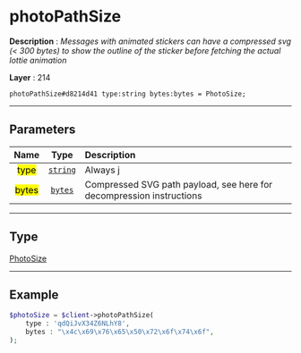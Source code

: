 # photoPathSize

**Description** : *Messages with animated stickers can have a compressed svg \(&lt; 300 bytes\) to show the outline of the sticker before fetching the actual lottie animation*

**Layer** : 214

```tl
photoPathSize#d8214d41 type:string bytes:bytes = PhotoSize;
```

---

## Parameters

| Name | Type | Description |
| :---: | :---: | :--- |
| <mark>type</mark> | [`string`](type/string) | Always j |
| <mark>bytes</mark> | [`bytes`](type/bytes) | Compressed SVG path payload, see here for decompression instructions |

---

## Type

[PhotoSize](type/PhotoSize)

---

## Example

```php
$photoSize = $client->photoPathSize(
	type : 'qdQiJvX34Z6NLhY8',
	bytes : "\x4c\x69\x76\x65\x50\x72\x6f\x74\x6f",
);
```